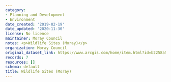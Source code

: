 ```yaml
---
category:
- Planning and Development
- Environment
date_created: '2019-02-19'
date_updated: '2020-11-30'
license: No licence
maintainer: Moray Council
notes: <p>Wildlife Sites (Moray)</p>
organization: Moray Council
original_dataset_link: https://www.arcgis.com/home/item.html?id=b2258a5522394cc69ea34ce8c5f31313
records: 7
resources: []
schema: default
title: Wildlife Sites (Moray)
---
```

